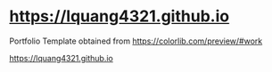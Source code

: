 # https://lquang4321.github.io
Portfolio
Template obtained from https://colorlib.com/preview/#work

https://lquang4321.github.io
